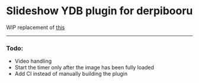 # Slideshow YDB plugin for derpibooru

WIP replacement of [this](https://gist.github.com/theguy159/3f9623f0921c93c6229e7db47652264c)

---

### Todo:

- Video handling
- Start the timer only after the image has been fully loaded
- Add CI instead of manually building the plugin
